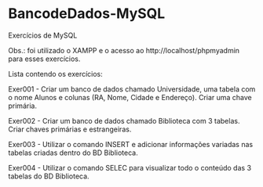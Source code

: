 # BancodeDados-MySQL

Exercícios de MySQL

Obs.: foi utilizado o XAMPP e o acesso ao http://localhost/phpmyadmin para esses exercícios.

Lista contendo os exercícios:

Exer001 - Criar um banco de dados chamado Universidade, uma tabela com o nome Alunos e colunas (RA, Nome, Cidade e Endereço).
Criar uma chave primária.

Exer002 - Criar um banco de dados chamado Biblioteca com 3 tabelas. Criar chaves primárias e estrangeiras.

Exer003 - Utilizar o comando INSERT e adicionar informações variadas nas tabelas criadas dentro do BD Biblioteca.

Exer004 - Utilizar o comando SELEC para visualizar todo o conteúdo das 3 tabelas do BD Biblioteca.

